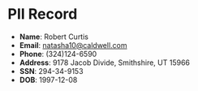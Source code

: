 # PII Record
- **Name**: Robert Curtis
- **Email**: natasha10@caldwell.com
- **Phone**: (324)124-6590
- **Address**: 9178 Jacob Divide, Smithshire, UT 15966
- **SSN**: 294-34-9153
- **DOB**: 1997-12-08
